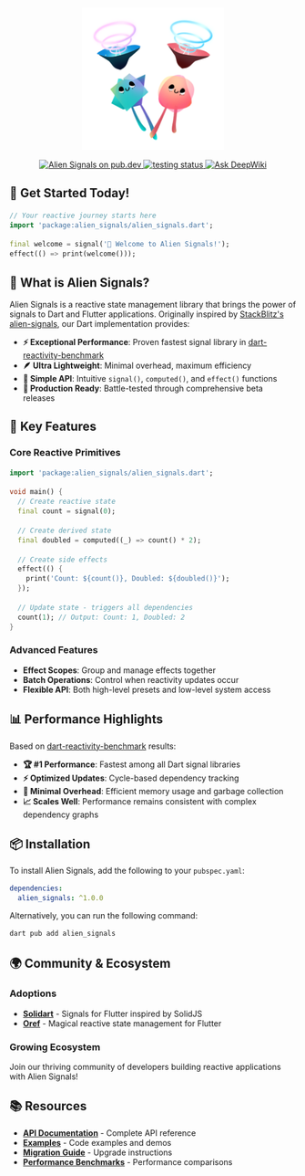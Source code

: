 <p align="center">
  <img src="assets/logo.png" width="250"><br>
<p>

<p align="center">
  <a href="https://pub.dev/packages/alien_signals">
    <img src="https://img.shields.io/pub/v/alien_signals" alt="Alien Signals on pub.dev" />
  </a>
  <a href="https://github.com/medz/alien-signals-dart/actions/workflows/test.yml">
    <img src="https://github.com/medz/alien-signals-dart/actions/workflows/test.yml/badge.svg" alt="testing status" />
  </a>
  <a href="https://deepwiki.com/medz/alien-signals-dart"><img src="https://deepwiki.com/badge.svg" alt="Ask DeepWiki"></a>
</p>

## 🎊 Get Started Today!

```dart
// Your reactive journey starts here
import 'package:alien_signals/alien_signals.dart';

final welcome = signal('🎉 Welcome to Alien Signals!');
effect(() => print(welcome()));
```

## 🌟 What is Alien Signals?

Alien Signals is a reactive state management library that brings the power of signals to Dart and Flutter applications. Originally inspired by [StackBlitz's alien-signals](https://github.com/stackblitz/alien-signals), our Dart implementation provides:

- **⚡ Exceptional Performance**: Proven fastest signal library in [dart-reactivity-benchmark](https://github.com/medz/dart-reactivity-benchmark)
- **🪶 Ultra Lightweight**: Minimal overhead, maximum efficiency
- **🎯 Simple API**: Intuitive `signal()`, `computed()`, and `effect()` functions
- **🔧 Production Ready**: Battle-tested through comprehensive beta releases

## 🚀 Key Features

### Core Reactive Primitives

```dart
import 'package:alien_signals/alien_signals.dart';

void main() {
  // Create reactive state
  final count = signal(0);

  // Create derived state
  final doubled = computed((_) => count() * 2);

  // Create side effects
  effect(() {
    print('Count: ${count()}, Doubled: ${doubled()}');
  });

  // Update state - triggers all dependencies
  count(1); // Output: Count: 1, Doubled: 2
}
```

### Advanced Features

- **Effect Scopes**: Group and manage effects together
- **Batch Operations**: Control when reactivity updates occur
- **Flexible API**: Both high-level presets and low-level system access

## 📊 Performance Highlights

Based on [dart-reactivity-benchmark](https://github.com/medz/dart-reactivity-benchmark) results:

- **🏆 #1 Performance**: Fastest among all Dart signal libraries
- **⚡ Optimized Updates**: Cycle-based dependency tracking
- **🎯 Minimal Overhead**: Efficient memory usage and garbage collection
- **📈 Scales Well**: Performance remains consistent with complex dependency graphs

## 📦 Installation

To install Alien Signals, add the following to your `pubspec.yaml`:

```yaml
dependencies:
  alien_signals: ^1.0.0
```

Alternatively, you can run the following command:

```bash
dart pub add alien_signals
```

## 🌍 Community & Ecosystem

### Adoptions
- **[Solidart](https://github.com/nank1ro/solidart)** - Signals for Flutter inspired by SolidJS
- **[Oref](https://github.com/medz/oref)** - Magical reactive state management for Flutter

### Growing Ecosystem
Join our thriving community of developers building reactive applications with Alien Signals!

## 📚 Resources

- **[API Documentation](https://pub.dev/documentation/alien_signals/latest/)** - Complete API reference
- **[Examples](https://github.com/medz/alien-signals-dart/tree/main/example)** - Code examples and demos
- **[Migration Guide](MIGRATION.md)** - Upgrade instructions
- **[Performance Benchmarks](https://github.com/medz/dart-reactivity-benchmark)** - Performance comparisons
